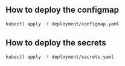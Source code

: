 ## How to deploy the configmap

```bash
kubectl apply -f deployment/configmap.yaml
```

## How to deploy the secrets

```bash
kubectl apply -f deployment/secrets.yaml
```
